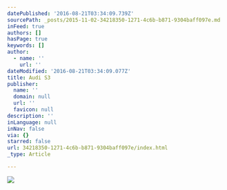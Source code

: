 ```yaml
---
datePublished: '2016-08-21T03:34:09.739Z'
sourcePath: _posts/2015-11-02-34218350-1271-4c6b-b871-9304baff097e.md
inFeed: true
authors: []
hasPage: true
keywords: []
author:
  - name: ''
    url: ''
dateModified: '2016-08-21T03:34:09.077Z'
title: Audi S3
publisher:
  name: ''
  domain: null
  url: ''
  favicon: null
description: ''
inLanguage: null
inNav: false
via: {}
starred: false
url: 34218350-1271-4c6b-b871-9304baff097e/index.html
_type: Article

---
```

![](https://s3-us-west-2.amazonaws.com/the-grid-img/p/e7d301ca584992be8ed207a2fba1483397ba3473.jpg)